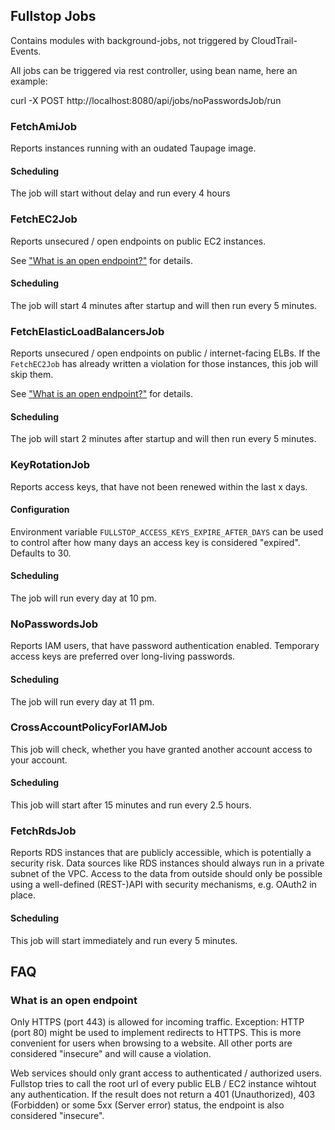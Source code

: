 ## Fullstop Jobs

Contains modules with background-jobs, not triggered by CloudTrail-Events.

All jobs can be triggered via rest controller, using bean name, here an example:

curl -X POST http://localhost:8080/api/jobs/noPasswordsJob/run

### FetchAmiJob

Reports instances running with an oudated Taupage image.

#### Scheduling

The job will start without delay and run every 4 hours

### FetchEC2Job

Reports unsecured / open endpoints on public EC2 instances.

See ["What is an open endpoint?"](#what-is-an-open-endpoint) for details.
#### Scheduling

The job will start 4 minutes after startup and will then run every 5 minutes.



### FetchElasticLoadBalancersJob

Reports unsecured / open endpoints on public / internet-facing ELBs. If the ```FetchEC2Job``` has already written a
violation for those instances, this job will skip them.

See ["What is an open endpoint?"](#what-is-an-open-endpoint) for details.

#### Scheduling

The job will start 2 minutes after startup and will then run every 5 minutes.

### KeyRotationJob

Reports access keys, that have not been renewed within the last x days.

#### Configuration

Environment variable `FULLSTOP_ACCESS_KEYS_EXPIRE_AFTER_DAYS` can be used to control
after how many days an access key is considered "expired". Defaults to 30.

#### Scheduling

The job will run every day at 10 pm.

### NoPasswordsJob

Reports IAM users, that have password authentication enabled. Temporary access keys
are preferred over long-living passwords.

#### Scheduling

The job will run every day at 11 pm.

### CrossAccountPolicyForIAMJob

This job will check, whether you have granted another account access to your account.

#### Scheduling

This job will start after 15 minutes and run every 2.5 hours.

### FetchRdsJob

Reports RDS instances that are publicly accessible, which is potentially a security risk.
Data sources like RDS instances should always run in a private subnet of the VPC.
Access to the data from outside should only be possible using a well-defined (REST-)API
with security mechanisms, e.g. OAuth2 in place.

#### Scheduling

This job will start immediately and run every 5 minutes.

## FAQ

### What is an open endpoint

Only HTTPS (port 443) is allowed for incoming traffic. Exception: HTTP (port 80) might be
used to implement redirects to HTTPS. This is more convenient for users when browsing to
a website. All other ports are considered "insecure" and will cause a violation.

Web services should only grant access to authenticated / authorized users. Fullstop tries
to call the root url of every public ELB / EC2 instance wihtout any authentication.
If the result does not return a 401 (Unauthorized), 403 (Forbidden) or some 5xx (Server error)
status, the endpoint is also considered "insecure".
